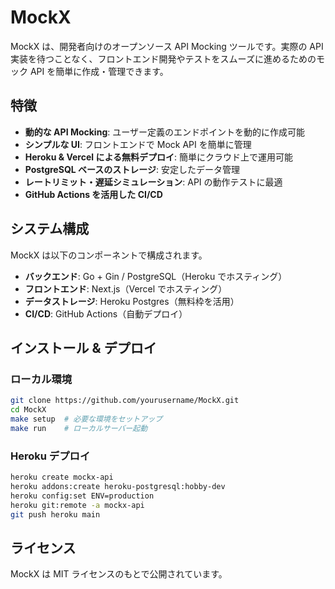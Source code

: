 # MockX

MockX は、開発者向けのオープンソース API Mocking ツールです。実際の API 実装を待つことなく、フロントエンド開発やテストをスムーズに進めるためのモック API を簡単に作成・管理できます。

## 特徴
- **動的な API Mocking**: ユーザー定義のエンドポイントを動的に作成可能
- **シンプルな UI**: フロントエンドで Mock API を簡単に管理
- **Heroku & Vercel による無料デプロイ**: 簡単にクラウド上で運用可能
- **PostgreSQL ベースのストレージ**: 安定したデータ管理
- **レートリミット・遅延シミュレーション**: API の動作テストに最適
- **GitHub Actions を活用した CI/CD**

## システム構成
MockX は以下のコンポーネントで構成されます。

- **バックエンド**: Go + Gin / PostgreSQL（Heroku でホスティング）
- **フロントエンド**: Next.js（Vercel でホスティング）
- **データストレージ**: Heroku Postgres（無料枠を活用）
- **CI/CD**: GitHub Actions（自動デプロイ）

## インストール & デプロイ
### ローカル環境
```sh
git clone https://github.com/yourusername/MockX.git
cd MockX
make setup  # 必要な環境をセットアップ
make run    # ローカルサーバー起動
```

### Heroku デプロイ
```sh
heroku create mockx-api
heroku addons:create heroku-postgresql:hobby-dev
heroku config:set ENV=production
heroku git:remote -a mockx-api
git push heroku main
```

## ライセンス
MockX は MIT ライセンスのもとで公開されています。

